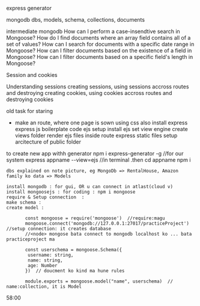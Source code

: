 express generator 

mongodb
    dbs, models, schema, collections, documents

intermediate mongodb
    How can I perform a case-insendtive search in Mongoose?
    How do I find documents where an array field contains all of a set of values?
    How can I search for documents with a specific date range in Mongoose?
    How can I filter documents based on the existence of a field in Mongoose?
    How can I filter documents based on a specific field's length in Mongoose?

Session and cookies

Understanding sessions
    creating sessions, using sessions accross routes and destroying
    creating cookies, using cookies accross routes and destroying cookies

<!-- ------------------------------- -->
old task for staring
- make an route, where one page is sown using css also
    install express
    express js boilerplate code
    ejs setup
        install ejs
        set view engine
        create views folder
        render ejs files inside route
    express static files setup
    arcitecture of public folder


<!-- express-generator -->
to create new app withh generator
    npm i express-generator -g  //for our system
    express appname --view=ejs  //in terminal
    .then
    cd appname
    npm i
    
    
<!-- mongodb
    dbs, models, schema, collections, documents    -->
    dbs explained on note picture, eg MongoDb => RentalHouse, Amazon family ko data => Models

	install mongodb : for gui, OR u can connect in atlast(cloud v)
	install mongoosejs : for coding : npm i mongoose
	require & Setup connection  :
	make schema :
	create model :    
     
     	   const mongoose = require('mongoose')  //require:magu
     	   mongoose.connect('mongodb://127.0.0.1:27017/practiceProject')  //setup connection: it creates database
     	   //<node> mongose bata connect to mongodb localhost ko ... bata practiceproject ma
     	   
     	   const userschema = mongoose.Schema({
            username: string,
            name: string,
            age: Number
           })  // doucment ko kind ma hune rules

           module.exports = mongoose.model("name", userschema)  // name:collection, it is Model
     	   
     	   
    
58:00